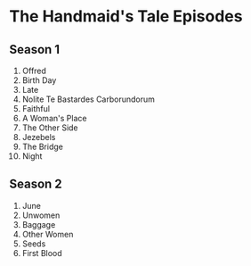 # The Handmaid's Tale Episodes

## Season 1
1. Offred
2. Birth Day
3. Late
4. Nolite Te Bastardes Carborundorum
5. Faithful
6. A Woman's Place
7. The Other Side
8. Jezebels
9. The Bridge
10. Night

## Season 2
1. June
1. Unwomen
1. Baggage
1. Other Women
1. Seeds
1. First Blood
